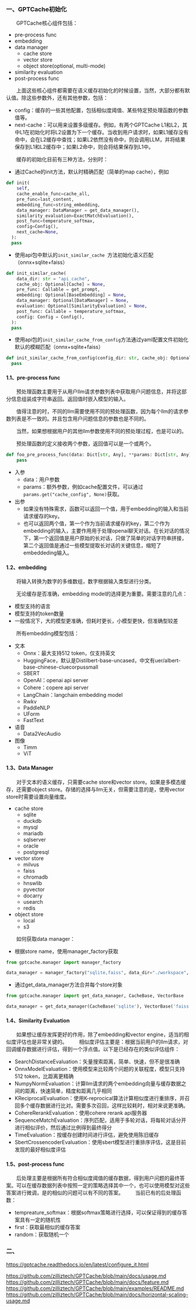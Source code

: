 ### 一、GPTCache初始化
&ensp;&ensp;&ensp;&ensp;GPTCache核心组件包括：
- pre-process func
- embedding
- data manager
  - cache store
  - vector store
  - object store(optional, multi-mode)
- similarity evaluation
- post-process func

&ensp;&ensp;&ensp;&ensp;上面这些核心组件都需要在语义缓存初始化的时候设置，当然，大部分都有默认值。除这些参数外，还有其他参数，包括：

- config：缓存的一些其他配置，包括相似度阈值、某些特定预处理函数的参数值等。
- next-cache：可以用来设置多级缓存。例如，有两个GPTCache L1和L2，其中L1在初始化时将L2设置为下一个缓存。当收到用户请求时，如果L1缓存没有命中，会在L2缓存中查找；如果L2依然没有命中，则会调用LLM，并将结果保存到L1和L2缓存中；如果L2命中，则会将结果保存到L1中。

&ensp;&ensp;&ensp;&ensp;缓存的初始化目前有三种方法，分别时：
- 通过Cache的init方法，默认时精确匹配（简单的map cache），例如
```python
def init(
    self,
    cache_enable_func=cache_all,
    pre_func=last_content,
    embedding_func=string_embedding,
    data_manager: DataManager = get_data_manager(),
    similarity_evaluation=ExactMatchEvaluation(),
    post_func=temperature_softmax,
    config=Config(),
    next_cache=None,
  ):
  pass
```
- 使用api包中默认的`init_similar_cache `方法初始化语义匹配（onnx+sqlite+faiss）
```python
def init_similar_cache(
    data_dir: str = "api_cache",
    cache_obj: Optional[Cache] = None,
    pre_func: Callable = get_prompt,
    embedding: Optional[BaseEmbedding] = None,
    data_manager: Optional[DataManager] = None,
    evaluation: Optional[SimilarityEvaluation] = None,
    post_func: Callable = temperature_softmax,
    config: Config = Config(),
  ):
  pass
```
- 使用api包的`init_similar_cache_from_config`方法通过yaml配置文件初始化默认的模糊匹配（onnx+sqlite+faiss）
```python
def init_similar_cache_from_config(config_dir: str, cache_obj: Optional[Cache] = None):
  pass
```

#### 1.1、pre-process func
&ensp;&ensp;&ensp;&ensp;预处理函数主要用于从用户llm请求参数列表中获取用户问题信息，并将这部分信息组装成字符串返回。返回值时嵌入模型的输入。

&ensp;&ensp;&ensp;&ensp;值得注意的时，不同的llm需要使用不同的预处理函数，因为每个llm的请求参数列表是不一致的。并且包含用户问题信息的参数也是不同的。

&ensp;&ensp;&ensp;&ensp;当然，如果想根据用户的其他llm参数使用不同的预处理过程，也是可以的。

&ensp;&ensp;&ensp;&ensp;预处理函数的定义接收两个参数，返回值可以是一个或两个。
```python
def foo_pre_process_func(data: Dict[str, Any], **params: Dict[str, Any]) -> Any:
    pass
```
- 入参
  - data：用户参数
  - params：额外参数，例如cache配置文件，可以通过`params.get("cache_config", None)`获取。
- 出参
  - 如果没有特殊需求，函数可以返回一个值，用于embedding的输入和当前请求缓存的key。
  - 也可以返回两个值，第一个作为当前请求缓存的key，第二个作为embedding的输入，主要作用用于处理openai聊天对话。在长对话的情况下，第一个返回值是用户原始的长对话，只做了简单的对话字符串拼接，第二个返回值是通过一些模型提取长对话的关键信息，缩短了embeddeding输入。
#### 1.2、embedding
&ensp;&ensp;&ensp;&ensp;将输入转换为数字的多维数组，数字根据输入类型进行分类。

&ensp;&ensp;&ensp;&ensp;无论缓存是否准确，embedding model的选择更为重要。需要注意的几点：

- 模型支持的语言
- 模型支持的token数量
- 一般情况下，大的模型更准确，但耗时更长，小模型更快，但准确型较差

&ensp;&ensp;&ensp;&ensp;所有embedding模型包括：

- 文本
  - Onnx：最大支持512 token，仅支持英文
  - HuggingFace，默认是Distilbert-base-uncased，中文有uer/albert-base-chinese-cluecorpussmall
  - SBERT
  - OpenAI：openai api server
  - Cohere：copere api server
  - LangChain：langchain embedding model
  - Rwkv
  - PaddleNLP
  - UForm
  - FastText
- 语音
  - Data2VecAudio
- 图像
  - Timm
  - ViT
#### 1.3、Data Manager
&ensp;&ensp;&ensp;&ensp;对于文本的语义缓存，只需要cache store和vector store。如果是多模态缓存，还需要object store。存储的选择与llm无关，但需要注意的是，使用vector store时需要设置向量维度。

- cache store
  - sqlite
  - duckdb
  - mysql
  - mariadb
  - sqlserver
  - oracle
  - postgresql
- vector store
  - milvus
  - faiss
  - chromadb
  - hnswlib
  - pyvector
  - docarry
  - usearch
  - redis
- object store
  - local
  - s3

&ensp;&ensp;&ensp;&ensp;如何获取data manager：
- 根据store name，使用manager_factory获取
```python
from gptcache.manager import manager_factory

data_manager = manager_factory("sqlite,faiss", data_dir="./workspace", scalar_params={}, vector_params={"dimension": 128})
```
- 通过get_data_manager方法合并每个store对象
```python
from gptcache.manager import get_data_manager, CacheBase, VectorBase

data_manager = get_data_manager(CacheBase('sqlite'), VectorBase('faiss', dimension=128))
```
#### 1.4、Similarity Evaluation
&ensp;&ensp;&ensp;&ensp;如果想让缓存发挥更好的作用，除了embedding和vector engine，适当的相似度评估也是非常关键的。
&ensp;&ensp;&ensp;&ensp;相似度评估主要是：根据当前用户的llm请求，对回调缓存数据进行评估，得到一个浮点值。以下是已经存在的类似评估组件：

- SearchDistanceEvaluation：矢量搜索距离，简单、快速，但不是很准确
- OnnxModelEvaluation：使用模型来比较两个问题的关联程度，模型只支持512 token，比距离更精确
- NumpyNormEvaluation：计算llm请求的两个embedding向量与缓存数据之间的距离，快速简单，精度和距离几乎相同
- KReciprocalEvaluation：使用K-reprocical算法计算相似度进行重排序，并召回多个缓存数据进行比对。需要多次召回，这样比较耗时，相对来说更准确。
- CohereRerankEvaluation：使用cohere rerank api服务器
- SequenceMatchEvaluation：序列匹配，适用于多轮对话，将每轮对话分开进行相似评价，然后通过比例得到最终得分
- TimeEvaluation：按缓存创建时间进行评估，避免使用陈旧缓存
- SbertCrossencoderEvaluation：使用sbert模型进行重排序评估，这是目前发现的最好相似度评估
#### 1.5、post-process func
&ensp;&ensp;&ensp;&ensp;后处理主要是根据所有符合相似度阈值的缓存数据，得到用户问题的最终答案。可以在缓存数据列表中按照一定的策略选择其中一个，也可以使用模型对这些答案进行微调，是的相似的问题可以有不同的答案。
&ensp;&ensp;&ensp;&ensp;当前已有的后处理函数：
- tempreature_softmax：根据softmax策略进行选择，可以保证得到的缓存答案具有一定的随机性
- first：获取最相似的缓存答案
- random：获取随机一个
### 二、

https://gptcache.readthedocs.io/en/latest/configure_it.html

https://github.com/zilliztech/GPTCache/blob/main/docs/usage.md
https://github.com/zilliztech/GPTCache/blob/main/docs/feature.md
https://github.com/zilliztech/GPTCache/blob/main/examples/README.md
https://github.com/zilliztech/GPTCache/blob/main/docs/horizontal-scaling-usage.md